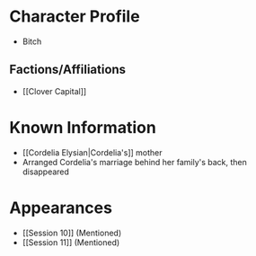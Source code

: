 # Character Profile
- Bitch

## Factions/Affiliations
- [[Clover Capital]]

# Known Information
- [[Cordelia Elysian|Cordelia's]] mother
- Arranged Cordelia's marriage behind her family's back, then disappeared

# Appearances
- [[Session 10]] (Mentioned)
- [[Session 11]] (Mentioned)